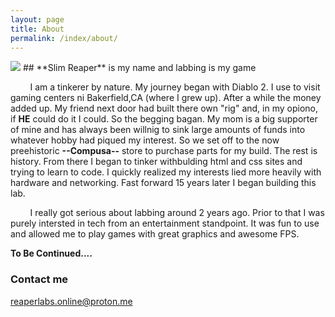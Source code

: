 ```yaml
---
layout: page
title: About
permalink: /index/about/
---  
```

<img src= images/dc-banner.jpg>
## **Slim Reaper** is my name and labbing is my game  

 &nbsp; &nbsp; &nbsp; &nbsp; I am a tinkerer by nature. My journey began with Diablo 2. I use to visit gaming centers ni Bakerfield,CA (where I grew up). After a while the money added up. My friend next door had built there own "rig" and, in my opiono, if **HE** could do it I could. So the begging bagan. My mom is a big supporter of mine and has always been willnig to sink large amounts of funds into whatever hobby had piqued my interest. So we set off to the now preehistoric **--Compusa--** store to purchase parts for my build. The rest is history. From there I began to tinker withbulding html and css sites and trying to learn to code. I quickly realized my interests lied more heavily with hardware and networking. Fast forward 15 years later I began building this lab.  

&nbsp; &nbsp; &nbsp; &nbsp; I really got serious about labbing around 2 years ago. Prior to that I was purely intersted in tech from an entertainment standpoint. It was fun to use and allowed me to play games with great graphics and awesome FPS. 

**To Be Continued....**




### Contact me

[reaperlabs.online@proton.me](mailto:reaperlabs.online@proton.me)
